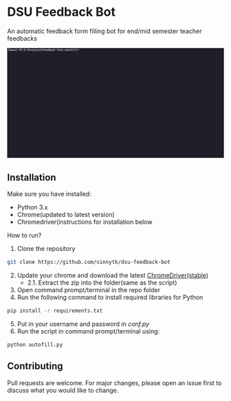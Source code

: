 # DSU Feedback Bot

An automatic feedback form filling bot for end/mid semester teacher feedbacks

![Demo](demo.gif)


## Installation

Make sure you have installed:
- Python 3.x
- Chrome(updated to latest version)
- Chromedriver(instructions for installation below

How to run?
1.  Clone the repository
```bash
git clone https://github.com/sinnytk/dsu-feedback-bot
```
2.  Update your chrome and download the latest [ChromeDriver(stable)](https://chromedriver.chromium.org/)
    - 2.1. Extract the zip into the folder(same as the script) 
3.  Open command prompt/terminal in the repo folder
4.  Run the following command to install required libraries for Python
```bash
pip install -r requirements.txt
```
5. Put in your username and password in _conf.py_
6. Run the script in command prompt/terminal using:
```bash
python autofill.py
```


## Contributing
Pull requests are welcome. For major changes, please open an issue first to discuss what you would like to change.
